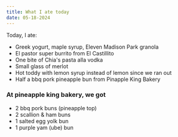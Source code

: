 ```yaml
---
title: What I ate today
date: 05-18-2024
---
```



Today, I ate:

- Greek yogurt, maple syrup, Eleven Madison Park granola
- El pastor super burrito from El Castillito
- One bite of Chia's pasta alla vodka
- Small glass of merlot
- Hot toddy with lemon syrup instead of lemon since we ran out
- Half a bbq pork pineapple bun from Pinapple King Bakery

### At pineapple king bakery, we got

- 2 bbq pork buns (pineapple top)
- 2 scallion & ham buns
- 1 salted egg yolk bun
- 1 purple yam (ube) bun
